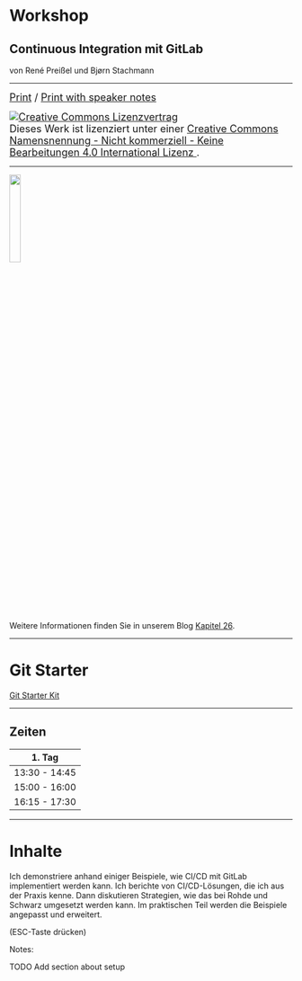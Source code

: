 # Workshop

## Continuous Integration mit GitLab

von René Preißel und Bjørn Stachmann

---


<font size="4">
  <a href="?print-pdf">Print</a> / <a href="?print-pdf&showNotes=true">Print with speaker notes
  </a>
</font>
<p/>
<font size="4">
  <a rel="license" href="http://creativecommons.org/licenses/by-nc-nd/4.0/"><img   alt="Creative Commons Lizenzvertrag" style="border-width:0" src="/workshop-git-intro/cc-by-nc-nd.png" /></a><br />Dieses Werk ist lizenziert unter einer <a rel="license" href="http://creativecommons.org/licenses/by-nc-nd/4.0/">Creative Commons Namensnennung - Nicht kommerziell - Keine Bearbeitungen 4.0 International Lizenz
  </a>.
</font>

---


<img src="/workshop-git-intro/git-buch.png" width="20%"/>

Weitere Informationen finden Sie in unserem Blog [Kapitel 26](http://kapitel26.github.io).

---

# Git Starter

[Git Starter Kit](http:/git-starter-kit.html)


---

## Zeiten

| 1. Tag               |
|----------------------|
| 13:30 - 14:45        |
| 15:00 - 16:00        |
| 16:15 - 17:30        |

---


# Inhalte

Ich demonstriere anhand einiger Beispiele, wie CI/CD mit GitLab implementiert werden kann.
Ich berichte von CI/CD-Lösungen, die ich aus der Praxis kenne.
Dann diskutieren Strategien, wie das bei Rohde und Schwarz umgesetzt werden kann.
Im praktischen Teil werden die Beispiele angepasst und erweitert.

(ESC-Taste drücken)

Notes:

TODO Add section about setup